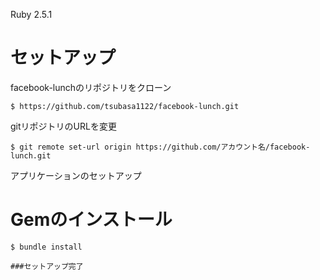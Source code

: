 
Ruby 2.5.1

# セットアップ
facebook-lunchのリポジトリをクローン
```
$ https://github.com/tsubasa1122/facebook-lunch.git
```

gitリポジトリのURLを変更
```
$ git remote set-url origin https://github.com/アカウント名/facebook-lunch.git
```
アプリケーションのセットアップ
# Gemのインストール
```
$ bundle install
```
```
###セットアップ完了
```
